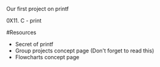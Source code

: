 Our first project on printf

0X11. C - print

#Resources
* Secret of printf
* Group projects concept page (Don't forget to read this)
* Flowcharts concept page
